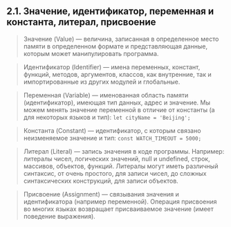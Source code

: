 ## 2.1. Значение, идентификатор, переменная и константа, литерал, присвоение

> Значение (Value) — величина, записанная в определенное место памяти в определенном формате и представляющая данные, которым может манипулировать программа.

> Идентификатор (Identifier) — имена переменных, констант, функций, методов, аргументов, классов, как внутренние, так и импортированные из других модулей и глобальные.

> Переменная (Variable) — именованная область памяти (идентификатор), имеющая тип данных, адрес и значение. Мы можем менять значение переменной в отличие от константы (а для некоторых языков и тип): `let cityName = 'Beijing';`

> Константа (Constant) — идентификатор, с которым связано неизменяемое значение и тип: `const WATCH_TIMEOUT = 5000;`

> Литерал (Literal) — запись значения в коде программы. Например: литералы чисел, логических значений, null и undefined, строк, массивов, объектов, функций. Литералы могут иметь различный синтаксис, от очень простого, для записи чисел, до сложных синтаксических конструкций, для записи объектов.

> Присвоение (Assignment) — связывания значения и идентификатора (например переменной). Операция присвоения во многих языках возвращает присваиваемое значение (имеет поведение выражения).
